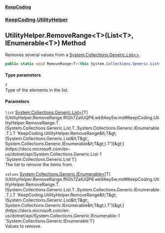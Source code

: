 #### [KeepCoding](index.md 'index')
### [KeepCoding](KeepCoding.md 'KeepCoding').[UtilityHelper](UtilityHelper.md 'KeepCoding.UtilityHelper')
## UtilityHelper.RemoveRange&lt;T&gt;(List&lt;T&gt;, IEnumerable&lt;T&gt;) Method
Removes several values from a [System.Collections.Generic.List&lt;&gt;](https://docs.microsoft.com/en-us/dotnet/api/System.Collections.Generic.List-1 'System.Collections.Generic.List`1').
```csharp
public static void RemoveRange<T>(this System.Collections.Generic.List<T> list, System.Collections.Generic.IEnumerable<T> values);
```
#### Type parameters
<a name='KeepCoding.UtilityHelper.RemoveRange.T.(System.Collections.Generic.List.T..System.Collections.Generic.IEnumerable.T.).T'></a>
`T`  
Type of the elements in the list.
  
#### Parameters
<a name='KeepCoding.UtilityHelper.RemoveRange.T.(System.Collections.Generic.List.T..System.Collections.Generic.IEnumerable.T.).list'></a>
`list` [System.Collections.Generic.List&lt;](https://docs.microsoft.com/en-us/dotnet/api/System.Collections.Generic.List-1 'System.Collections.Generic.List`1')[T](UtilityHelper.RemoveRange.ffiGh7ZatUQP6.wk9Aey5w.md#KeepCoding.UtilityHelper.RemoveRange.T.(System.Collections.Generic.List.T..System.Collections.Generic.IEnumerable.T.).T 'KeepCoding.UtilityHelper.RemoveRange&lt;T&gt;(System.Collections.Generic.List&lt;T&gt;, System.Collections.Generic.IEnumerable&lt;T&gt;).T')[&gt;](https://docs.microsoft.com/en-us/dotnet/api/System.Collections.Generic.List-1 'System.Collections.Generic.List`1')  
The list to remove the items from.
  
<a name='KeepCoding.UtilityHelper.RemoveRange.T.(System.Collections.Generic.List.T..System.Collections.Generic.IEnumerable.T.).values'></a>
`values` [System.Collections.Generic.IEnumerable&lt;](https://docs.microsoft.com/en-us/dotnet/api/System.Collections.Generic.IEnumerable-1 'System.Collections.Generic.IEnumerable`1')[T](UtilityHelper.RemoveRange.ffiGh7ZatUQP6.wk9Aey5w.md#KeepCoding.UtilityHelper.RemoveRange.T.(System.Collections.Generic.List.T..System.Collections.Generic.IEnumerable.T.).T 'KeepCoding.UtilityHelper.RemoveRange&lt;T&gt;(System.Collections.Generic.List&lt;T&gt;, System.Collections.Generic.IEnumerable&lt;T&gt;).T')[&gt;](https://docs.microsoft.com/en-us/dotnet/api/System.Collections.Generic.IEnumerable-1 'System.Collections.Generic.IEnumerable`1')  
Values to remove.
  
